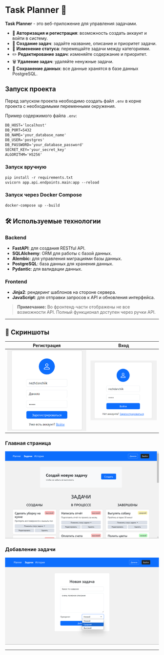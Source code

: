 # Task Planner 📝

**Task Planner** - это веб-приложение для управления задачами.

- 🔐 **Авторизация и регистрация**: возможность создать аккаунт и войти в систему.
- 📝 **Создание задач**: задайте название, описание и приоритет задачи.
- 🔄 **Изменение статуса**: перемещайте задачи между категориями.
- ✏️ **Редактирование задач**: изменяйте содержание и приоритет.
- 🗑️ **Удаление задач**: удаляйте ненужные задачи.
- 💾 **Сохранение данных**: все данные хранятся в базе данных PostgreSQL.

## Запуск проекта
Перед запуском проекта необходимо создать файл `.env` в корне проекта с необходимыми переменными окружения.

Пример содержимого файла `.env`:
```
DB_HOST='localhost'  
DB_PORT=5432  
DB_NAME='your_database_name'  
DB_USER='postgres'  
DB_PASSWORD='your_database_password'  
SECRET_KEY='your_secret_key'  
ALGORITHM='HS256'
```

### Запуск вручную
```
pip install -r requirements.txt
uvicorn app.api.endpoints.main:app --reload
```
### Запуск через Docker Compose
```
docker-compose up --build
```


## 🛠 Используемые технологии

### Backend
- **FastAPI**: для создания RESTful API.
- **SQLAlchemy**: ORM для работы с базой данных.
- **Alembic**: для управления миграциями базы данных.
- **PostgreSQL**: база данных для хранения данных.
- **Pydantic**: для валидации данных.

### Frontend
- **Jinja2**: рендеринг шаблонов на стороне сервера.
- **JavaScript**: для отправки запросов к API и обновления интерфейса.
> **Примечание:** Во фронтенд-части отображены не все возможности API. Полный функционал доступен через ручки API.

---


## 📸 Скриншоты

| Регистрация                              | Вход                                  |
|------------------------------------------|---------------------------------------|
| ![Скриншот интерфейса](./screenshots/register.png) | ![Скриншот интерфейса](./screenshots/login.png) |
### Главная страница
![Скриншот интерфейса](./screenshots/main.png)
### Добавление задачи
![Скриншот интерфейса](./screenshots/task_create.png)


---
